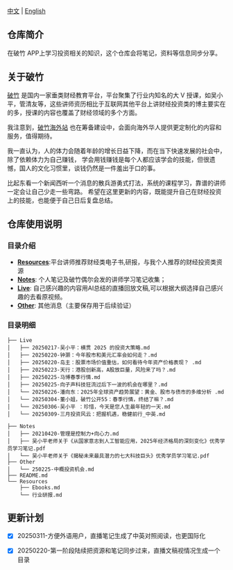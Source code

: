 [中文](README.md) | [English](Other/README_en.md)

## 仓库简介

在破竹 APP上学习投资相关的知识，这个仓库会将笔记，资料等信息同步分享。

## 关于破竹
[破竹](https://pc.pozhu.com) 是国内一家垂类财经教育平台，平台聚集了行业内知名的大 V 授课，如吴小平，管清友等，这些讲师资历相比于互联网其他平台上讲财经投资类的博主要实在的多，授课的内容也覆盖了财经领域的多个方面。

我注意到，[破竹海外站](https://www.pozhu.app) 也在筹备建设中，会面向海外华人提供更定制化的内容和服务，值得期待。

我一直认为，人的体力会随着年龄的增长日益下降，而在当下快速发展的社会中，除了依赖体力为自己赚钱，
学会用钱赚钱是每个人都应该学会的技能，但很遗憾，国人的文化习惯里，谈钱仍然是一件羞出于口的事。

比起东看一个新闻西听一个消息的散兵游勇式打法，系统的课程学习，靠谱的讲师一定会让自己少走一些弯路。
希望在这里更新的内容，既能提升自己在财经投资上的技能，也能便于自己日后复盘总结。


## 仓库使用说明
### 目录介绍

- [**Resources**](https://github.com/zhouzhoutu/PozhuFinance/tree/main/Resources):平台讲师推荐财经类电子书,研报，与我个人推荐的财经投资类资源
- [**Notes**](https://github.com/zhouzhoutu/PozhuFinance/tree/main/Notes): 个人笔记及破竹偶尔会发的讲师学习笔记收集；
- [**Live**](https://github.com/zhouzhoutu/PozhuFinance/tree/main/Live): 自己感兴趣的内容用AI总结的直播回放文稿,可以根据大纲选择自己感兴趣的去看原视频。
- [**Other**](https://github.com/zhouzhoutu/PozhuFinance/tree/main/Other): 其他消息（主要保存用于后续验证）

### 目录明细
```
├── Live
│   ├── 20250217-吴小平：横贯 2025 的投资大策略.md
│   ├── 20250220-钟灏：今年股市和美元汇率会如何走？.md
│   ├── 20250220-岛主：股票市场价值重估，如何看待今年资产价格表现？ .md
│   ├── 20250223-天行：港股创新高，A股放巨量，风险来了吗？.md
│   ├── 20250225-马博春季行情.md
│   ├── 20250225-向子声科技狂流过后下一波的机会在哪里？.md
│   └── 20250226-潘向东：2025年全球资产趋势展望：黄金、股市与债市的多维分析 .md
│   └── 20250304-董小姐，破竹公开55：春季行情，终结了嘛？.md
│   └── 20250306-吴小平 ：珍惜，今天是您人生最年轻的一天.md
│   └── 20250309-三月投资风云：把握机遇，稳健前行_中英.md

├── Notes
│   ├── 20210420-管理是控制力+向心力.md
│   ├── 吴小平老师关于《从国家意志到人工智能应用，2025年经济格局的深刻变化》优秀学员学习笔记.pdf
│   └── 吴小平老师关于《揭秘未来最具潜力的七大科技巨头》优秀学员学习笔记.pdf
├── Other
│   └── 250225-中概投资机会.md
├── README.md
└── Resources
    ├── Ebooks.md
    └── 行业研报.md
```

## 更新计划
- [x] 20250311-方便外语用户，直播笔记生成了中英对照阅读，也更国际化
- [x] 20250220-第一阶段陆续把资源和笔记同步过来，直播文稿视情况生成一个目录

